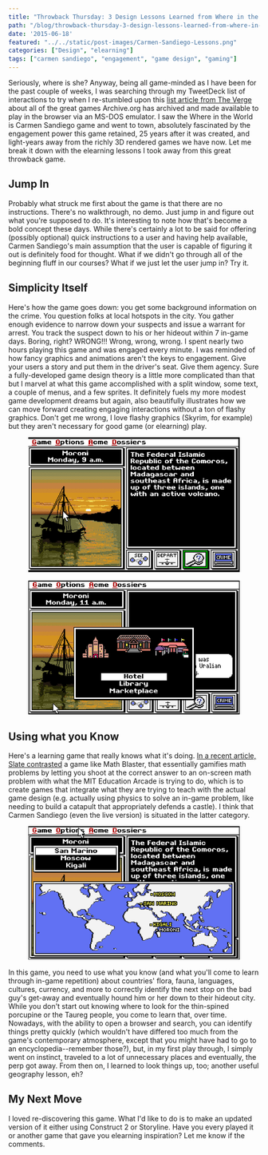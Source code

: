```yaml
---
title: "Throwback Thursday: 3 Design Lessons Learned from Where in the World is Carmen Sandiego"
path: "/blog/throwback-thursday-3-design-lessons-learned-from-where-in-the-world-is-carmen-sandiego"
date: '2015-06-18'
featured: "../../static/post-images/Carmen-Sandiego-Lessons.png"
categories: ["Design", "elearning"]
tags: ["carmen sandiego", "engagement", "game design", "gaming"]
---
```


Seriously, where is she? Anyway, being all game-minded as I have been for the past couple of weeks, I was searching through my TweetDeck list of interactions to try when I re-stumbled upon this [list article from The Verge](http://www.theverge.com/2015/1/5/7496855/internet-archive-ms-dos-emulator) about all of the great games Archive.org has archived and made available to play in the browser via an MS-DOS emulator. I saw the Where in the World is Carmen Sandiego game and went to town, absolutely fascinated by the engagement power this game retained, 25 years after it was created, and light-years away from the richly 3D rendered games we have now. Let me break it down with the elearning lessons I took away from this great throwback game.

## Jump In

Probably what struck me first about the game is that there are no instructions. There's no walkthrough, no demo. Just jump in and figure out what you're supposed to do. It's interesting to note how that's become a bold concept these days. While there's certainly a lot to be said for offering (possibly optional) quick instructions to a user and having help available, Carmen Sandiego's main assumption that the user is capable of figuring it out is definitely food for thought. What if we didn't go through all of the beginning fluff in our courses? What if we just let the user jump in? Try it.

## Simplicity Itself

Here's how the game goes down: you get some background information on the crime. You question folks at local hotspots in the city. You gather enough evidence to narrow down your suspects and issue a warrant for arrest. You track the suspect down to his or her hideout within 7 in-game days. Boring, right? WRONG!!! Wrong, wrong, wrong. I spent nearly two hours playing this game and was engaged every minute. I was reminded of how fancy graphics and animations aren't the keys to engagement. Give your users a story and put them in the driver's seat. Give them agency. Sure a fully-developed game design theory is a little more complicated than that but I marvel at what this game accomplished with a split window, some text, a couple of menus, and a few sprites. It definitely fuels my more modest game development dreams but again, also beautifully illustrates how we can move forward creating engaging interactions without a ton of flashy graphics. Don't get me wrong, I love flashy graphics (Skyrim, for example) but they aren't necessary for good game (or elearning) play.

<figure>
  <img src="../../static/post-images/CarmenSandiego1.png" alt="carmen sandiego location page" />
</figure>

<figure>
  <img src="../../static/post-images/CarmenSandiego3.png" alt="carmen sandiego visit local landmark UI" />
</figure>

## Using what you Know

Here's a learning game that really knows what it's doing. [In a recent article, Slate contrasted](http://www.slate.com/articles/technology/future_tense/2015/04/mit_s_education_arcade_promotes_games_not_gamification_in_schools.html?wpsrc=sh_all_dt_tw_top) a game like Math Blaster, that essentially gamifies math problems by letting you shoot at the correct answer to an on-screen math problem with what the MIT Education Arcade is trying to do, which is to create games that integrate what they are trying to teach with the actual game design (e.g. actually using physics to solve an in-game problem, like needing to build a catapult that appropriately defends a castle). I think that Carmen Sandiego (even the live version) is situated in the latter category.

<figure>
  <img src="../../static/post-images/CarmenSandiego2.png" alt="carmen sandiego fly to new city map" />
</figure>

In this game, you need to use what you know (and what you'll come to learn through in-game repetition) about countries' flora, fauna, languages, cultures, currency, and more to correctly identify the next stop on the bad guy's get-away and eventually hound him or her down to their hideout city. While you don't start out knowing where to look for the thin-spined porcupine or the Taureg people, you come to learn that, over time. Nowadays, with the ability to open a browser and search, you can identify things pretty quickly (which wouldn't have differed too much from the game's contemporary atmosphere, except that you might have had to go to an encyclopedia--remember those?), but, in my first play through, I simply went on instinct, traveled to a lot of unnecessary places and eventually, the perp got away. From then on, I learned to look things up, too; another useful geography lesson, eh?

## My Next Move

I loved re-discovering this game. What I'd like to do is to make an updated version of it either using Construct 2 or Storyline. Have you every played it or another game that gave you elearning inspiration? Let me know if the comments.
